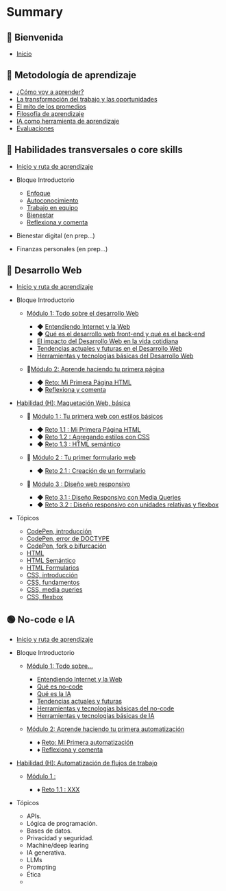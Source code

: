 # Summary

## 💜 Bienvenida

* [Inicio](README.md)

## 📑 Metodología de aprendizaje

* [¿Cómo voy a aprender?](curriculum_model/lea_model_01_overview.md)
* [La transformación del trabajo y las oportunidades](curriculum_model/lea_model_02_work.md)
* [El mito de los promedios](curriculum_model/lea_model_03_average.md)
* [Filosofía de aprendizaje](curriculum_model/lea_model_04_philosophy.md)
* [IA como herramienta de aprendizaje](curriculum_model/lea_model_05_ai.md)
* [Evaluaciones](curriculum_model/lea_model_06_assessment.md)

## 🌈 Habilidades transversales o core skills

* [Inicio y ruta de aprendizaje](curriculum_lif/lea_lif_overview.md)

* Bloque Introductorio
  
  * [Enfoque](curriculum_lif/lea_lif_enfoque.md)
  * [Autoconocimiento](curriculum_lif/self_awareness/lea_lif_selfawareness.md)
  * [Trabajo en equipo](curriculum_lif/teamwork/lea_lif_teamwork.md)    
  * [Bienestar](curriculum_lif/wellbeign/lea_lif_wellbeign_intro.md)
  * [Reflexiona y comenta](curriculum_lif/lea_lif_overview_closing.md)

* Bienestar digital (en prep...)

* Finanzas personales (en prep...)

## 🔵 Desarrollo Web

* [Inicio y ruta de aprendizaje](curriculum_dev/lea_dev_overview.md)

* Bloque Introductorio
  
  * [Módulo 1: Todo sobre el desarrollo Web](curriculum_dev/activities/00_01_00_all_about.md)
    
    * ◆ [Entendiendo Internet y la Web](curriculum_dev/activities/00_01_01_internet_web.md)
    * ◆ [Qué es el desarrollo web front-end y qué es el back-end](curriculum_dev/activities/00_01_02_web_dev.md)
    * [El impacto del Desarrollo Web en la vida cotidiana](curriculum_dev/activities/00_01_03_dev_life.md)
    * [Tendencias actuales y futuras en el Desarrollo Web](curriculum_dev/activities/00_01_04_dev_trends.md)
    * [Herramientas y tecnologías básicas del Desarrollo Web](curriculum_dev/activities/00_01_05_dev_tools.md)
  
  * 🔷[Módulo 2: Aprende haciendo tu primera página](curriculum_dev/activities/00_02_00_practice.md)
    
    * ◆ [Reto: Mi Primera Página HTML](curriculum_dev/activities/00_02_01_myfirst.md)
    * ◆ [Reflexiona y comenta](curriculum_dev/activities/00_02_02_close.md)

* [Habilidad (H): Maquetación Web, básica](curriculum_dev/activities/01_00_00_overview.md)
  
  * 🔷 [Módulo 1 : Tu primera web con estilos básicos](curriculum_dev/activities/01_01_00_modulo_myFirstWeb.md)
    
    * ◆ [Reto 1.1 : Mi Primera Página HTML](curriculum_dev/activities/01_01_01_project_myFirstWeb.md)
    * ◆ [Reto 1.2 : Agregando estilos con CSS](curriculum_dev/activities/01_01_02_project_add_CSS.md)
    * ◆ [Reto 1.3 : HTML semántico](curriculum_dev/activities/01_01_03_project_semantic_HTML.md)
  
  * 🔷 [Módulo 2 : Tu primer formulario web](curriculum_dev/activities/01_02_00_modulo_form.md)
    
    * ◆ [Reto 2.1 : Creación de un formulario](curriculum_dev/activities/01_02_01_project_formulario.md)
  
  * 🔷 [Módulo 3 : Diseño web responsivo](curriculum_dev/activities/01_03_00_modulo_responsive.md)
    
    * ◆ [Reto 3.1 : Diseño Responsivo con Media Queries](curriculum_dev/activities/01_03_01_project_responsive_mediaqueries.md)
    * ◆ [Reto 3.2 : Diseño responsivo con unidades relativas y flexbox](curriculum_dev/activities/01_03_02_project_responsive_flexbox.md)

* Tópicos
  
  * [CodePen, introducción](curriculum_dev/topics/editors_codepen.md)
  * [CodePen, error de DOCTYPE](curriculum_dev/topics/editors_codepen_doctype.md)
  * [CodePen, fork o bifurcación](curriculum_dev/topics/editors_codepen_fork.md)
  * [HTML](curriculum_dev/topics/html.md)
  * [HTML Semántico](curriculum_dev/topics/html_semantic.md)
  * [HTML Formularios](curriculum_dev/topics/html_forms.md)
  * [CSS, introducción](curriculum_dev/topics/css_intro.md)
  * [CSS, fundamentos](curriculum_dev/topics/css_fundamentos.md)
  * [CSS, media queries](curriculum_dev/topics/css_media_queries.md)
  * [CSS, flexbox](curriculum_dev/topics/css_flexbox.md)

## 🟢 No-code e IA

* [Inicio y ruta de aprendizaje](curriculum_noc/lea_noc_overview.md)

* Bloque Introductorio
  
  * [Módulo 1: Todo sobre...](curriculum_noc/activities/00_01_00_noc_all_about.md)
    
    * [Entendiendo Internet y la Web](curriculum_dev/activities/00_01_01_internet_web.md)
    * [Qué es no-code](curriculum_noc/activities/00_01_02_noc_que_es.md)
    * [Qué es la IA](curriculum_noc/activities/00_01_03_ai_que_es.md)
    * [Tendencias actuales y futuras]()
    * [Herramientas y tecnologías básicas del no-code](curriculum_noc/activities/00_01_05_dev_tools.md)
    * [Herramientas y tecnologías básicas de IA](curriculum_noc/activities/00_01_05_dev_tools.md)
  
  * [Módulo 2: Aprende haciendo tu primera automatización]()
    
    * ♦️ [Reto: Mi Primera automatización]()
    * ♦️ [Reflexiona y comenta]()

* [Habilidad (H): Automatización de flujos de trabajo]()
  
  * [Módulo 1 :]()
    
    * ♦️ [Reto 1.1 : XXX]()

* Tópicos
  
  * APIs.
  * Lógica de programación.
  * Bases de datos.
  * Privacidad y seguridad.
  * Machine/deep learing
  * IA generativa.
  * LLMs
  * Prompting
  * Ética
  * 
